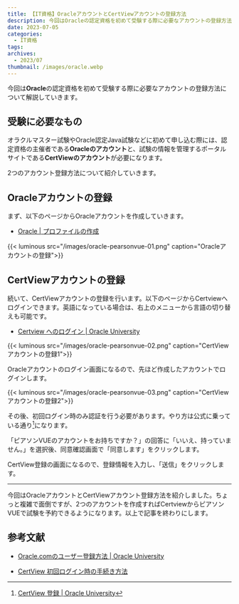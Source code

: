 ```yaml
---
title: 【IT資格】OracleアカウントとCertViewアカウントの登録方法
description: 今回はOracleの認定資格を初めて受験する際に必要なアカウントの登録方法について解説していきます。
date: 2023-07-05
categories: 
  - IT資格
tags: 
archives: 
  - 2023/07
thumbnail: /images/oracle.webp
---
```


今回は**Oracle**の認定資格を初めて受験する際に必要なアカウントの登録方法について解説していきます。

<!--more-->

## 受験に必要なもの

オラクルマスター試験やOracle認定Java試験などに初めて申し込む際には、認定資格の主催者である**Oracleのアカウント**と、試験の情報を管理するポータルサイトである**CertViewのアカウント**が必要になります。

2つのアカウント登録方法について紹介していきます。

## Oracleアカウントの登録

まず、以下のページからOracleアカウントを作成していきます。

* [Oracle \| プロファイルの作成](https://profile.oracle.com/myprofile/account/create-account.jspx)

{{< luminous src="/images/oracle-pearsonvue-01.png" caption="Oracleアカウントの登録">}}

## CertViewアカウントの登録

続いて、CertViewアカウントの登録を行います。以下のページからCertviewへログインできます。英語になっている場合は、右上のメニューから言語の切り替えも可能です。

* [Certview へのログイン | Oracle University](https://catalog-education.oracle.com/pls/apex/f?p=1010:26:103513069969122)

{{< luminous src="/images/oracle-pearsonvue-02.png" caption="CertViewアカウントの登録1">}}

Oracleアカウントのログイン画面になるので、先ほど作成したアカウントでログインします。

{{< luminous src="/images/oracle-pearsonvue-03.png" caption="CertViewアカウントの登録2">}}

その後、初回ログイン時のみ認証を行う必要があります。やり方は公式に乗っている通り[^a]になります。

[^a]:[CertView 登録 | Oracle University](https://www.oracle.com/jp/education/certification/migration-to-certview.html#Process)

「ピアソンVUEのアカウントをお持ちですか？」の回答に「いいえ、持っていません。」を選択後、同意確認画面で「同意します」をクリックします。

CertView登録の画面になるので、登録情報を入力し、「送信」をクリックします。

* * *

今回はOracleアカウントとCertViewアカウント登録方法を紹介しました。ちょっと複雑で面倒ですが、2つのアカウントを作成すればCertviewからピアソンVUEで試験を予約できるようになります。以上で記事を終わりにします。

## 参考文献

* [Oracle.comのユーザー登録方法 | Oracle University](https://www.oracle.com/jp/education/guide/newuser-172640-ja.html)

* [CertView 初回ログイン時の手続き方法](https://www.oracle.com/a/ocom/docs/dc/certview-sso-case3-28016-ja.pdf)